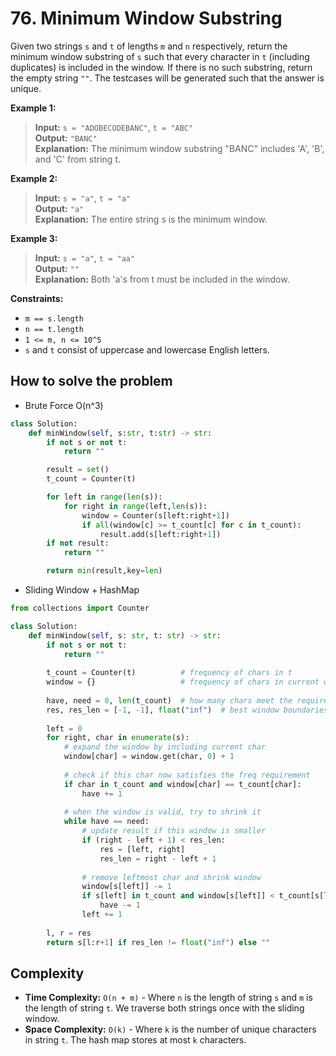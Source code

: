 # 76. Minimum Window Substring

<Badge type="danger" text="Hard" /> [<Badge type="info" text="LeetCode" />](https://leetcode.com/problems/minimum-window-substring/)

Given two strings `s` and `t` of lengths `m` and `n` respectively, return the minimum window substring of `s` such that every character in `t` (including duplicates) is included in the window. If there is no such substring, return the empty string `""`. The testcases will be generated such that the answer is unique.

**Example 1:**
> **Input:** `s = "ADOBECODEBANC"`, `t = "ABC"`  
> **Output:** `"BANC"`  
> **Explanation:** The minimum window substring "BANC" includes 'A', 'B', and 'C' from string t.

**Example 2:**
> **Input:** `s = "a"`, `t = "a"`  
> **Output:** `"a"`  
> **Explanation:** The entire string s is the minimum window.

**Example 3:**
> **Input:** `s = "a"`, `t = "aa"`  
> **Output:** `""`  
> **Explanation:** Both 'a's from t must be included in the window.

**Constraints:**
- `m == s.length`
- `n == t.length`
- `1 <= m, n <= 10^5`
- `s` and `t` consist of uppercase and lowercase English letters.


## How to solve the problem

- Brute Force O(n^3)

```python
class Solution:
    def minWindow(self, s:str, t:str) -> str:
        if not s or not t:
            return ""

        result = set()
        t_count = Counter(t)

        for left in range(len(s)):
            for right in range(left,len(s)):
                window = Counter(s[left:right+1])
                if all(window[c] >= t_count[c] for c in t_count):
                    result.add(s[left:right+1])
        if not result:
            return ""

        return min(result,key=len)
```

- Sliding Window + HashMap

```python
from collections import Counter

class Solution:
    def minWindow(self, s: str, t: str) -> str:
        if not s or not t:
            return ""
        
        t_count = Counter(t)          # frequency of chars in t
        window = {}                   # frequency of chars in current window
        
        have, need = 0, len(t_count)  # how many chars meet the required freq, total needed
        res, res_len = [-1, -1], float("inf")  # best window boundaries and length
        
        left = 0
        for right, char in enumerate(s):
            # expand the window by including current char
            window[char] = window.get(char, 0) + 1
            
            # check if this char now satisfies the freq requirement
            if char in t_count and window[char] == t_count[char]:
                have += 1
            
            # when the window is valid, try to shrink it
            while have == need:
                # update result if this window is smaller
                if (right - left + 1) < res_len:
                    res = [left, right]
                    res_len = right - left + 1
                
                # remove leftmost char and shrink window
                window[s[left]] -= 1
                if s[left] in t_count and window[s[left]] < t_count[s[left]]:
                    have -= 1
                left += 1
        
        l, r = res
        return s[l:r+1] if res_len != float("inf") else ""

```
## Complexity
- **Time Complexity:** `O(n + m)` - Where `n` is the length of string `s` and `m` is the length of string `t`. We traverse both strings once with the sliding window.
- **Space Complexity:** `O(k)` - Where `k` is the number of unique characters in string `t`. The hash map stores at most `k` characters.